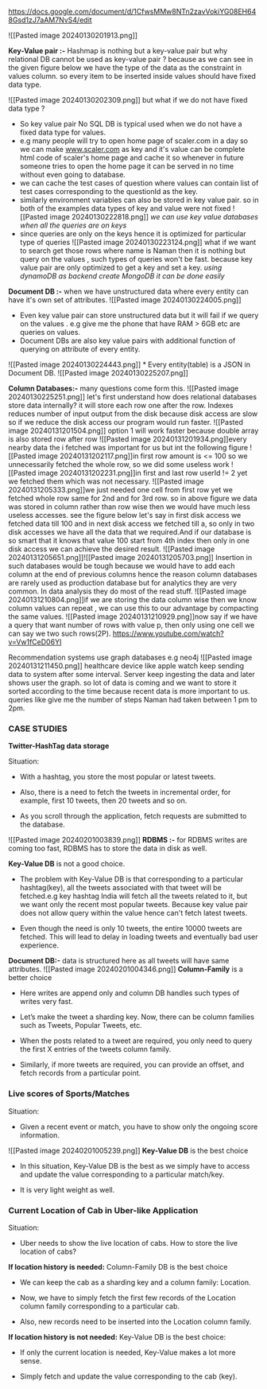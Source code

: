 https://docs.google.com/document/d/1CfwsMMw8NTn2zavVokiYG08EH648Gsd1zJ7aAM7NvS4/edit

![[Pasted image 20240130201913.png]]

**Key-Value pair :-** Hashmap is nothing but a key-value pair but why  relational DB cannot be used as key-value pair ? because as we can see in the given figure below we have the type of the data as the constraint in values column. so every item to be inserted inside values should have fixed data type.

![[Pasted image 20240130202309.png]]
but what if we do not have fixed data type ?
* So key value pair No SQL DB is typical used when we do not have a fixed data type for values.
* e.g many people will try to open home page of scaler.com in a day so we can make www.scaler.com as key and it's value can be complete html code of scaler's home page and cache it so whenever in future someone tries to open the home page it can be served in no time without even going to database.
* we can cache the test cases of question where values can contain list of test cases corresponding to the questionId as the key.
* similarly  environment variables can also be stored in key value pair.
so in both of the examples data types of key and value were not fixed 
![[Pasted image 20240130222818.png]]
*we can use key value databases when all the queries are on  keys*
* since queries are only on the keys hence it is optimized for particular type of queries 
![[Pasted image 20240130223124.png]]
what if we want to search get those rows where name is Naman then it is nothing but query on the values , such types of queries won't be fast. because key value pair are only optimized to get a key and set a key.
*using dynamoDB as backend create MongoDB it can be done easily*

**Document DB :-** when we have unstructured data where every entity can have it's own set of attributes.
![[Pasted image 20240130224005.png]]
* Even key value pair can store unstructured data but it will fail if we query on the values . e.g give me the phone that have RAM > 6GB etc are queries on values.
* Document DBs are also key value pairs with additional function of querying on attribute of every entity.

![[Pasted image 20240130224443.png]] * Every entity(table) is a JSON in Document DB.
![[Pasted image 20240130225207.png]]

**Column Databases:-**
many questions come form this.
![[Pasted image 20240130225251.png]]
let's first understand how does relational databases store data internally? it will store each row one after the row.
Indexes reduces number of input output from the disk because disk access are slow so if we reduce the disk access our program would run faster.
![[Pasted image 20240131201504.png]]
option 1 will work faster because double array is also stored row after row
![[Pasted image 20240131201934.png]]every nearby data the i fetched was important for us
but int the following figure
![[Pasted image 20240131202117.png]]in first row amount is <= 100 so we unnecessarily fetched the whole row, so we did some useless work
![[Pasted image 20240131202231.png]]in first and last row userId != 2 yet we fetched them which was not necessary.
![[Pasted image 20240131205333.png]]we just needed one cell from first row yet we fetched whole row same for 2nd and for 3rd row.
so in above figure we data was stored in column rather than row wise then we would have much less useless accesses. see the figure below let's say in first disk access we fetched data till 100 and in next disk access we fetched till a, so only in two disk accesses we have all the data that we required.And if our database is so smart that it knows that value 100 start from 4th index then only in one disk access we can achieve the desired result.
![[Pasted image 20240131205651.png]]![[Pasted image 20240131205703.png]]
Insertion in such databases would be tough because we would have to add each column at the end of previous columns hence the reason column databases are rarely used as production database but for analytics they are very common.
In data analysis they do most of the read stuff.
![[Pasted image 20240131210804.png]]if we are storing the data column wise then we know column values can repeat , we can use this to our advantage by compacting the same values.
![[Pasted image 20240131210929.png]]now say if we have a query that want number of rows with value p, then only using one cell we can say we two such rows(2P).
https://www.youtube.com/watch?v=Vw1fCeD06YI

Recommendation systems use graph databases e.g neo4j
![[Pasted image 20240131211450.png]]
healthcare device like apple watch keep sending data to system after some interval. Server keep ingesting the data and later shows user the graph. so lot of data is coming and we want to store it sorted according to the time because recent data is more important to us.
queries like give me the number of steps Naman had taken between 1 pm to 2pm.

### CASE STUDIES 

 **Twitter-HashTag data storage**

Situation:

- With a hashtag, you store the most popular or latest tweets.
    
- Also, there is a need to fetch the tweets in incremental order, for example, first 10 tweets, then 20 tweets and so on. 
    
- As you scroll through the application, fetch requests are submitted to the database.
    
![[Pasted image 20240201003839.png]]
**RDBMS :-** for RDBMS writes are coming too fast, RDBMS has to store the data in disk as well.

**Key-Value DB** is not a good choice.

- The problem with Key-Value DB is that corresponding to a particular hashtag(key), all the tweets associated with that tweet will be fetched.e.g key hashtag India will fetch all the tweets related to it, but we want only the recent most popular tweets. Because key value pair does not allow query within the value hence can't fetch latest tweets.
    
- Even though the need is only 10 tweets, the entire 10000 tweets are fetched. This will lead to delay in loading tweets and eventually bad user experience.

**Document DB:-** data is structured here as all tweets will have same attributes.
    ![[Pasted image 20240201004346.png]]
**Column-Family** is a better choice
* Here writes are append only and column DB handles such types of writes very fast.

- Let’s make the tweet a sharding key. Now, there can be column families such as Tweets, Popular Tweets, etc.
    
- When the posts related to a tweet are required, you only need to query the first X entries of the tweets column family.
    
- Similarly, if more tweets are required, you can provide an offset, and fetch records from a particular point.


### Live scores of Sports/Matches

Situation:
- Given a recent event or match, you have to show only the ongoing score information.

![[Pasted image 20240201005239.png]]
**Key-Value DB** is the best choice

- In this situation, Key-Value DB is the best as we simply have to access and update the value corresponding to a particular match/key.
    
- It is very light weight as well.


### Current Location of Cab in Uber-like Application

Situation:

- Uber needs to show the live location of cabs. How to store the live location of cabs?

**If location history is needed:** Column-Family DB is the best choice

- We can keep the cab as a sharding key and a column family: Location.
    
- Now, we have to simply fetch the first few records of the Location column family corresponding to a particular cab.
    
- Also, new records need to be inserted into the Location column family.
    
**If location history is not needed:** Key-Value DB is the best choice:

- If only the current location is needed, Key-Value makes a lot more sense.
    
- Simply fetch and update the value corresponding to the cab (key).
    
